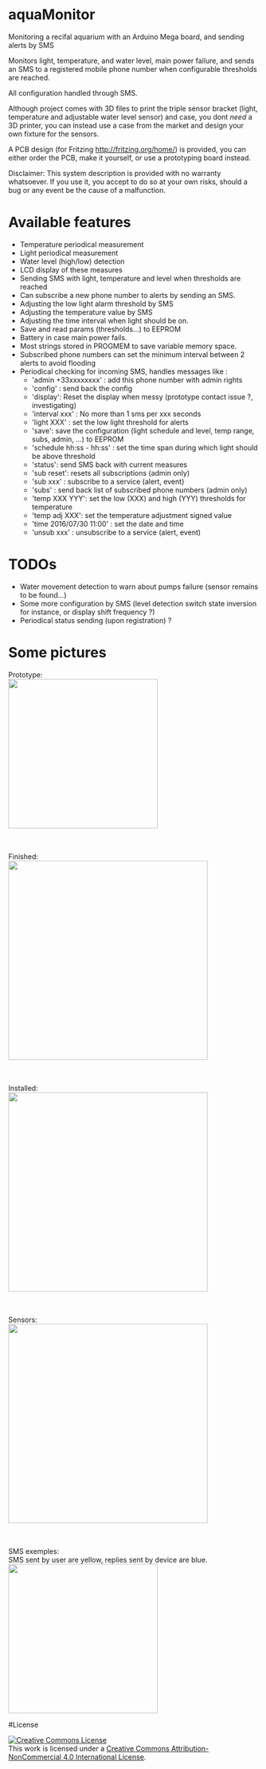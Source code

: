 # aquaMonitor
Monitoring a recifal aquarium with an Arduino Mega board, and sending alerts by SMS

Monitors light, temperature, and water level, main power failure, and sends an SMS to a registered mobile phone number when configurable thresholds are reached.

All configuration handled through SMS.

Although project comes with 3D files to print the triple sensor bracket (light, temperature and adjustable water level sensor) and case, you dont *need* a 3D printer, you can instead use a case from the market and design your own fixture for the sensors.

A PCB design (for Fritzing http://fritzing.org/home/) is provided, you can either order the PCB, make it yourself, or use a prototyping board instead.

Disclaimer: This system description is provided with no warranty whatsoever. If you use it, you accept to do so at your own risks, should a bug or any event be the cause of a malfunction.

# Available features
* Temperature periodical measurement
* Light periodical measurement
* Water level (high/low) detection
* LCD display of these measures
* Sending SMS with light, temperature and level when thresholds are reached
* Can subscribe a new phone number to alerts by sending an SMS.
* Adjusting the low light alarm threshold by SMS
* Adjusting the temperature value by SMS
* Adjusting the time interval when light should be on.
* Save and read params (thresholds...) to EEPROM
* Battery in case main power fails.
* Most strings stored in PROGMEM to save variable memory space.
* Subscribed phone numbers can set the minimum interval between 2 alerts to avoid flooding
* Periodical checking for incoming SMS, handles messages like :
  * 'admin +33xxxxxxxx' : add this phone number with admin rights
  * 'config' : send back the config
  * 'display': Reset the display when messy (prototype contact issue ?, investigating)
  * 'interval xxx' : No more than 1 sms per xxx seconds
  * 'light XXX' : set the low light threshold for alerts
  * 'save': save the configuration (light schedule and level, temp range, subs, admin, ...) to EEPROM
  * 'schedule hh:ss - hh:ss' : set the time span during which light should be above threshold
  * 'status': send SMS back with current measures
  * 'sub reset': resets all subscriptions (admin only)
  * 'sub xxx' : subscribe to a service (alert, event)
  * 'subs' : send back list of subscribed phone numbers (admin only)
  * 'temp XXX YYY': set the low (XXX) and high (YYY) thresholds for temperature
  * 'temp adj XXX': set the temperature adjustment signed value
  * 'time 2016/07/30 11:00' : set the date and time
  * 'unsub xxx' : unsubscribe to a service (alert, event)

  
# TODOs
* Water movement detection to warn about pumps failure (sensor remains to be found...) 
* Some more configuration by SMS (level detection switch state inversion for instance, or display shift frequency ?)
* Periodical status sending (upon registration) ?


# Some pictures 

Prototype:<br/>
<img src="http://www.adgjm.eu/img/github/aquaMonitor-1024.jpg" width="300px"/><br/>

<br/><br/>
Finished:<br/>
<img src="http://adgjm.eu/img/github/finished.jpg" width="400px"/>

<br/><br/>
Installed:<br/>
<img src="http://adgjm.eu/img/github/installed.jpg" width="400px"/>

<br/><br/>
Sensors:<br/>
<img src="http://adgjm.eu/img/github/sensors.jpg" width="400px"/>

<br/><br/>
SMS exemples:<br/>
SMS sent by user are yellow, replies sent by device are blue.<br/>
<img src="http://adgjm.eu/img/github/sms.png" width="300px"/>

#License

<a rel="license" href="http://creativecommons.org/licenses/by-nc/4.0/"><img alt="Creative Commons License" style="border-width:0" src="https://i.creativecommons.org/l/by-nc/4.0/88x31.png" /></a><br />This work is licensed under a <a rel="license" href="http://creativecommons.org/licenses/by-nc/4.0/">Creative Commons Attribution-NonCommercial 4.0 International License</a>.
